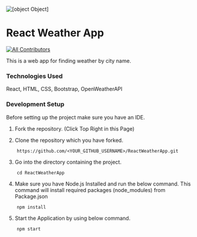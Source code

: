 ![[object Object]](https://socialify.git.ci/sandeep-v1404/ReactWeatherApp/image?description=1&descriptionEditable=A%20web%20app%20for%20finding%20weather%20by%20city%20name.%0A%0A&font=Inter&forks=1&issues=1&language=1&logo=https%3A%2F%2Fsandeep-v1404.github.io%2FReactWeatherApp%2Ffavicon.ico&name=1&owner=1&pattern=Brick%20Wall&pulls=1&stargazers=1&theme=Light)

# React Weather App
<!-- ALL-CONTRIBUTORS-BADGE:START - Do not remove or modify this section -->
[![All Contributors](https://img.shields.io/badge/all_contributors-1-orange.svg?style=flat-square)](#contributors-)
<!-- ALL-CONTRIBUTORS-BADGE:END -->

This is a web app for finding weather by city name.
### Technologies Used

React, HTML, CSS, Bootstrap, OpenWeatherAPI

### Development Setup

Before setting up the project make sure you have an IDE. 

1. Fork the repository. (Click Top Right in this Page)

2. Clone the repository which you have forked.

```
    https://github.com/<YOUR_GITHUB_USERNAME>/ReactWeatherApp.git
```

3. Go into the directory containing the project.

```
    cd ReactWeatherApp
```

4. Make sure you have Node.js Installed and run the below command. This command will install required packages (node_modules) from Package.json

```
    npm install
```
5. Start the Application by using below command.

```
    npm start
```

